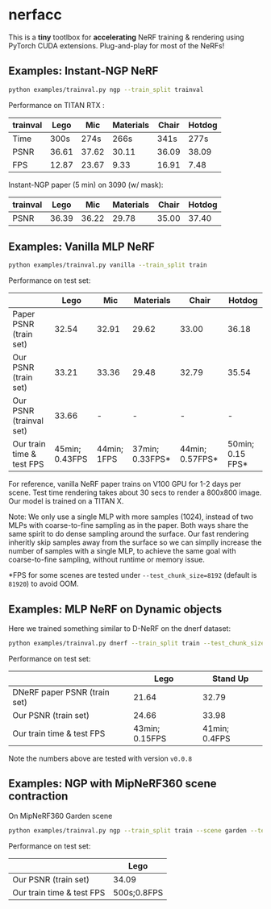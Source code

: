 # nerfacc

This is a **tiny** tootlbox  for **accelerating** NeRF training & rendering using PyTorch CUDA extensions. Plug-and-play for most of the NeRFs!

## Examples: Instant-NGP NeRF

``` bash
python examples/trainval.py ngp --train_split trainval
```

Performance on TITAN RTX :

| trainval | Lego | Mic | Materials | Chair | Hotdog |
| - | - | - | - | - | - |
| Time | 300s  | 274s  | 266s  | 341s  | 277s  |
| PSNR | 36.61 | 37.62 | 30.11 | 36.09 | 38.09 |
| FPS  | 12.87 | 23.67 | 9.33  | 16.91 | 7.48  |

Instant-NGP paper (5 min) on 3090 (w/ mask):

| trainval | Lego | Mic | Materials | Chair | Hotdog |
| - | - | - | - | - | - |
| PSNR | 36.39 | 36.22 | 29.78 | 35.00 | 37.40 |


## Examples: Vanilla MLP NeRF

``` bash
python examples/trainval.py vanilla --train_split train
```

Performance on test set:

|  | Lego | Mic | Materials | Chair | Hotdog |
| - | - | - | - | - | - |
| Paper PSNR (train set) | 32.54 | 32.91 | 29.62 | 33.00 | 36.18 |
| Our PSNR (train set) | 33.21 | 33.36 | 29.48 | 32.79 | 35.54 |
| Our PSNR (trainval set) | 33.66  | - | - | - | - | - |
| Our train time & test FPS | 45min; 0.43FPS | 44min; 1FPS | 37min; 0.33FPS* | 44min; 0.57FPS* | 50min; 0.15 FPS* |

For reference, vanilla NeRF paper trains on V100 GPU for 1-2 days per scene. Test time rendering takes about 30 secs to render a 800x800 image. Our model is trained on a TITAN X.

Note: We only use a single MLP with more samples (1024), instead of two MLPs with coarse-to-fine sampling as in the paper. Both ways share the same spirit to do dense sampling around the surface. Our fast rendering inheritly skip samples away from the surface so we can simplly increase the number of samples with a single MLP, to achieve the same goal with coarse-to-fine sampling, without runtime or memory issue.

*FPS for some scenes are tested under `--test_chunk_size=8192` (default is `81920`) to avoid OOM.


## Examples: MLP NeRF on Dynamic objects

Here we trained something similar to D-NeRF on the dnerf dataset:

```bash
python examples/trainval.py dnerf --train_split train --test_chunk_size=8192
```

Performance on test set:

|  | Lego | Stand Up |
| - | - | - |
| DNeRF paper PSNR (train set) | 21.64 | 32.79 |
| Our PSNR (train set) | 24.66 | 33.98 |
| Our train time & test FPS | 43min; 0.15FPS | 41min; 0.4FPS |


Note the numbers above are tested with version `v0.0.8`


## Examples: NGP with MipNeRF360 scene contraction

On MipNeRF360 Garden scene

```bash
python examples/trainval.py ngp --train_split train --scene garden --test_chunk_size=8192 --aabb="-4,-4,-4,4,4,4" --contraction "mipnerf360" --cone_angle=0.004
```

Performance on test set:

|  | Lego |
| - | - |
| Our PSNR (train set) | 34.09 |
| Our train time & test FPS | 500s;0.8FPS |


<!-- 
## Tips:

1. sample rays over all images per iteration (`batch_over_images=True`) is better: `PSNR 33.31 -> 33.75`.
2. make use of scheduler (`MultiStepLR(optimizer, milestones=[20000, 30000], gamma=0.1)`) to adjust learning rate gives: `PSNR 33.75 -> 34.40`.
3. increasing chunk size (`chunk: 8192 -> 81920`) during inference gives speedup: `FPS 4.x -> 6.2`
4. random bkgd color (`color_bkgd_aug="random"`) for the `Lego` scene actually hurts: `PNSR 35.42 -> 34.38`
 -->
